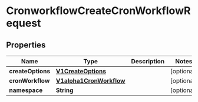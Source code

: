 

# CronworkflowCreateCronWorkflowRequest

## Properties

Name | Type | Description | Notes
------------ | ------------- | ------------- | -------------
**createOptions** | [**V1CreateOptions**](V1CreateOptions.md) |  |  [optional]
**cronWorkflow** | [**V1alpha1CronWorkflow**](V1alpha1CronWorkflow.md) |  |  [optional]
**namespace** | **String** |  |  [optional]



